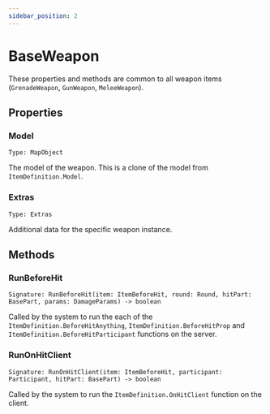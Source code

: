 ```yaml
---
sidebar_position: 2
---
```


# BaseWeapon

These properties and methods are common to all weapon items (`GrenadeWeapon`, `GunWeapon`, `MeleeWeapon`).

## Properties

### Model

`Type: MapObject`

The model of the weapon. This is a clone of the model from `ItemDefinition.Model`.

### Extras

`Type: Extras`

Additional data for the specific weapon instance.

## Methods

### RunBeforeHit

`Signature: RunBeforeHit(item: ItemBeforeHit, round: Round, hitPart: BasePart, params: DamageParams) -> boolean`

Called by the system to run the each of the `ItemDefinition.BeforeHitAnything`, `ItemDefinition.BeforeHitProp` and `ItemDefinition.BeforeHitParticipant` functions on the server.

### RunOnHitClient

`Signature: RunOnHitClient(item: ItemBeforeHit, participant: Participant, hitPart: BasePart) -> boolean`

Called by the system to run the `ItemDefinition.OnHitClient` function on the client.